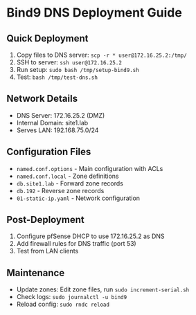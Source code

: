# Bind9 DNS Deployment Guide

## Quick Deployment
1. Copy files to DNS server: `scp -r * user@172.16.25.2:/tmp/`
2. SSH to server: `ssh user@172.16.25.2`
3. Run setup: `sudo bash /tmp/setup-bind9.sh`
4. Test: `bash /tmp/test-dns.sh`

## Network Details
- DNS Server: 172.16.25.2 (DMZ)
- Internal Domain: site1.lab
- Serves LAN: 192.168.75.0/24

## Configuration Files
- `named.conf.options` - Main configuration with ACLs
- `named.conf.local` - Zone definitions
- `db.site1.lab` - Forward zone records
- `db.192` - Reverse zone records
- `01-static-ip.yaml` - Network configuration

## Post-Deployment
1. Configure pfSense DHCP to use 172.16.25.2 as DNS
2. Add firewall rules for DNS traffic (port 53)
3. Test from LAN clients

## Maintenance
- Update zones: Edit zone files, run `sudo increment-serial.sh`
- Check logs: `sudo journalctl -u bind9`
- Reload config: `sudo rndc reload`
